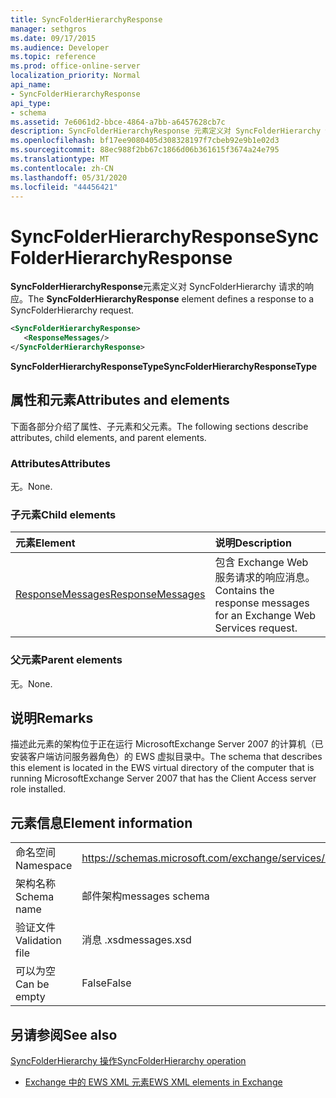 ```yaml
---
title: SyncFolderHierarchyResponse
manager: sethgros
ms.date: 09/17/2015
ms.audience: Developer
ms.topic: reference
ms.prod: office-online-server
localization_priority: Normal
api_name:
- SyncFolderHierarchyResponse
api_type:
- schema
ms.assetid: 7e6061d2-bbce-4864-a7bb-a6457628cb7c
description: SyncFolderHierarchyResponse 元素定义对 SyncFolderHierarchy 请求的响应。
ms.openlocfilehash: bf17ee9080405d308328197f7cbeb92e9b1e02d3
ms.sourcegitcommit: 88ec988f2bb67c1866d06b361615f3674a24e795
ms.translationtype: MT
ms.contentlocale: zh-CN
ms.lasthandoff: 05/31/2020
ms.locfileid: "44456421"
---
```

# <a name="syncfolderhierarchyresponse"></a><span data-ttu-id="8a499-103">SyncFolderHierarchyResponse</span><span class="sxs-lookup"><span data-stu-id="8a499-103">SyncFolderHierarchyResponse</span></span>

<span data-ttu-id="8a499-104">**SyncFolderHierarchyResponse**元素定义对 SyncFolderHierarchy 请求的响应。</span><span class="sxs-lookup"><span data-stu-id="8a499-104">The **SyncFolderHierarchyResponse** element defines a response to a SyncFolderHierarchy request.</span></span> 
  
```xml
<SyncFolderHierarchyResponse>
   <ResponseMessages/>
</SyncFolderHierarchyResponse>
```

 <span data-ttu-id="8a499-105">**SyncFolderHierarchyResponseType**</span><span class="sxs-lookup"><span data-stu-id="8a499-105">**SyncFolderHierarchyResponseType**</span></span>
## <a name="attributes-and-elements"></a><span data-ttu-id="8a499-106">属性和元素</span><span class="sxs-lookup"><span data-stu-id="8a499-106">Attributes and elements</span></span>

<span data-ttu-id="8a499-107">下面各部分介绍了属性、子元素和父元素。</span><span class="sxs-lookup"><span data-stu-id="8a499-107">The following sections describe attributes, child elements, and parent elements.</span></span>
  
### <a name="attributes"></a><span data-ttu-id="8a499-108">Attributes</span><span class="sxs-lookup"><span data-stu-id="8a499-108">Attributes</span></span>

<span data-ttu-id="8a499-109">无。</span><span class="sxs-lookup"><span data-stu-id="8a499-109">None.</span></span>
  
### <a name="child-elements"></a><span data-ttu-id="8a499-110">子元素</span><span class="sxs-lookup"><span data-stu-id="8a499-110">Child elements</span></span>

|<span data-ttu-id="8a499-111">**元素**</span><span class="sxs-lookup"><span data-stu-id="8a499-111">**Element**</span></span>|<span data-ttu-id="8a499-112">**说明**</span><span class="sxs-lookup"><span data-stu-id="8a499-112">**Description**</span></span>|
|:-----|:-----|
|[<span data-ttu-id="8a499-113">ResponseMessages</span><span class="sxs-lookup"><span data-stu-id="8a499-113">ResponseMessages</span></span>](responsemessages.md) <br/> |<span data-ttu-id="8a499-114">包含 Exchange Web 服务请求的响应消息。</span><span class="sxs-lookup"><span data-stu-id="8a499-114">Contains the response messages for an Exchange Web Services request.</span></span>  <br/> |
   
### <a name="parent-elements"></a><span data-ttu-id="8a499-115">父元素</span><span class="sxs-lookup"><span data-stu-id="8a499-115">Parent elements</span></span>

<span data-ttu-id="8a499-116">无。</span><span class="sxs-lookup"><span data-stu-id="8a499-116">None.</span></span>
  
## <a name="remarks"></a><span data-ttu-id="8a499-117">说明</span><span class="sxs-lookup"><span data-stu-id="8a499-117">Remarks</span></span>

<span data-ttu-id="8a499-118">描述此元素的架构位于正在运行 MicrosoftExchange Server 2007 的计算机（已安装客户端访问服务器角色）的 EWS 虚拟目录中。</span><span class="sxs-lookup"><span data-stu-id="8a499-118">The schema that describes this element is located in the EWS virtual directory of the computer that is running MicrosoftExchange Server 2007 that has the Client Access server role installed.</span></span>
  
## <a name="element-information"></a><span data-ttu-id="8a499-119">元素信息</span><span class="sxs-lookup"><span data-stu-id="8a499-119">Element information</span></span>

|||
|:-----|:-----|
|<span data-ttu-id="8a499-120">命名空间</span><span class="sxs-lookup"><span data-stu-id="8a499-120">Namespace</span></span>  <br/> |https://schemas.microsoft.com/exchange/services/2006/messages  <br/> |
|<span data-ttu-id="8a499-121">架构名称</span><span class="sxs-lookup"><span data-stu-id="8a499-121">Schema name</span></span>  <br/> |<span data-ttu-id="8a499-122">邮件架构</span><span class="sxs-lookup"><span data-stu-id="8a499-122">messages schema</span></span>  <br/> |
|<span data-ttu-id="8a499-123">验证文件</span><span class="sxs-lookup"><span data-stu-id="8a499-123">Validation file</span></span>  <br/> |<span data-ttu-id="8a499-124">消息 .xsd</span><span class="sxs-lookup"><span data-stu-id="8a499-124">messages.xsd</span></span>  <br/> |
|<span data-ttu-id="8a499-125">可以为空</span><span class="sxs-lookup"><span data-stu-id="8a499-125">Can be empty</span></span>  <br/> |<span data-ttu-id="8a499-126">False</span><span class="sxs-lookup"><span data-stu-id="8a499-126">False</span></span>  <br/> |
   
## <a name="see-also"></a><span data-ttu-id="8a499-127">另请参阅</span><span class="sxs-lookup"><span data-stu-id="8a499-127">See also</span></span>



[<span data-ttu-id="8a499-128">SyncFolderHierarchy 操作</span><span class="sxs-lookup"><span data-stu-id="8a499-128">SyncFolderHierarchy operation</span></span>](syncfolderhierarchy-operation.md)


- [<span data-ttu-id="8a499-129">Exchange 中的 EWS XML 元素</span><span class="sxs-lookup"><span data-stu-id="8a499-129">EWS XML elements in Exchange</span></span>](ews-xml-elements-in-exchange.md)

